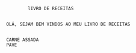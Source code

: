   				
				lIVRO DE RECEITAS


		OLÁ, SEJAM BEM VINDOS AO MEU LIVRO DE RECEITAS

		
		CARNE ASSADA
		PAVE

